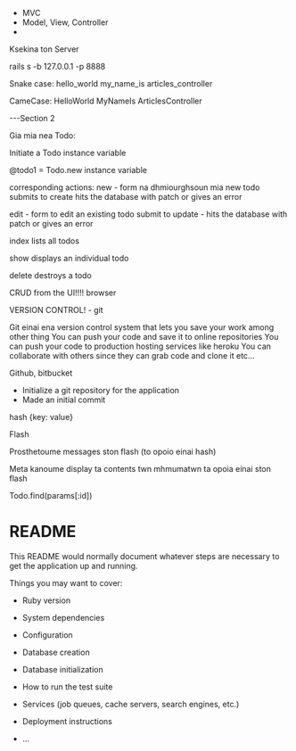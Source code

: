- MVC
- Model, View, Controller
-

Ksekina ton Server

rails s -b 127.0.0.1 -p 8888

Snake case: hello_world my_name_is articles_controller

CameCase: HelloWorld MyNameIs ArticlesController


---Section 2

Gia mia nea Todo:

Initiate a Todo instance variable

@todo1 = Todo.new
instance variable

corresponding actions:
new - form na dhmiourghsoun mia new todo
submits to create hits the database with patch or gives an error

edit - form to edit an existing todo
submit to update - hits the database with patch or gives an error

index
lists all todos

show
displays an individual todo

delete 
destroys a todo


CRUD from the UI!!!! browser


VERSION CONTROL! - git

Git einai ena version control system that lets you save your work among other thing 
You can push your code and save it to online repositories
You can push your code to production hosting services like heroku
You can collaborate with others since they can grab code and clone it etc...

Github, bitbucket

- Initialize a git repository for the application
- Made an initial commit


hash {key: value}


Flash 

Prosthetoume messages ston flash (to opoio einai hash)

Meta kanoume display ta contents twn mhmumatwn ta opoia einai ston flash

Todo.find(params[:id])






# README

This README would normally document whatever steps are necessary to get the
application up and running.

Things you may want to cover:

* Ruby version

* System dependencies

* Configuration

* Database creation

* Database initialization

* How to run the test suite

* Services (job queues, cache servers, search engines, etc.)

* Deployment instructions

* ...
